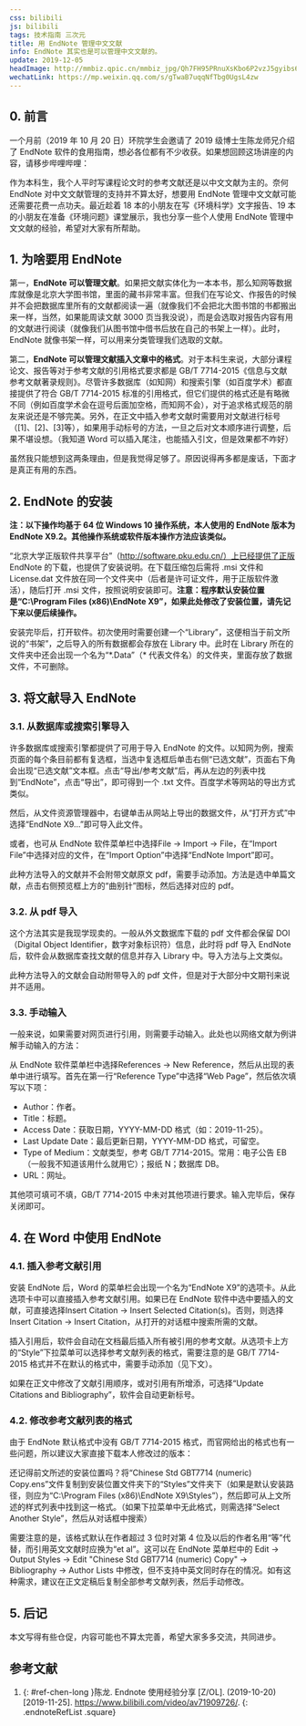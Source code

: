 ```yaml
---
css: bilibili
js: bilibili
tags: 技术指南 三次元
title: 用 EndNote 管理中文文献
info: EndNote 其实也是可以管理中文文献的。
update: 2019-12-05
headImage: http://mmbiz.qpic.cn/mmbiz_jpg/Qh7FH95PRnuXsKbo6P2vzJ5gyibs6g4lF7VEU4vMicFmaTeul8xt9NyUG5AibhKCscKV5lK4OfJkTOaBhK9VWyQgQ/0
wechatLink: https://mp.weixin.qq.com/s/gTwaB7uqqNfTbg0UgsL4zw
---
```

## 0. 前言
一个月前（2019 年 10 月 20 日）环院学生会邀请了 2019 级博士生陈龙师兄介绍了 EndNote 软件的食用指南，想必各位都有不少收获。如果想回顾这场讲座的内容，请移步哔哩哔哩<sup class="endnoteRef"><a href="#ref-chen-long"></a></sup>：

<div class="bilibiliBox" data-aid="71909726" data-page="1"></div>

作为本科生，我个人平时写课程论文时的参考文献还是以中文文献为主的。奈何 EndNote 对中文文献管理的支持并不算太好，想要用 EndNote 管理中文文献可能还需要花费一点功夫。最近趁着 18 本的小朋友在写《环境科学》文字报告、19 本的小朋友在准备《环境问题》课堂展示，我也分享一些个人使用 EndNote 管理中文文献的经验，希望对大家有所帮助。

## 1. 为啥要用 EndNote
第一，**EndNote 可以管理文献**。如果把文献实体化为一本本书，那么知网等数据库就像是北京大学图书馆，里面的藏书非常丰富。但我们在写论文、作报告的时候并不会把数据库里所有的文献都阅读一遍（就像我们不会把北大图书馆的书都搬出来一样，当然，如果能周读文献 3000 页当我没说），而是会选取对报告内容有用的文献进行阅读（就像我们从图书馆中借书后放在自己的书架上一样）。此时，EndNote 就像书架一样，可以用来分类管理我们选取的文献。

第二，**EndNote 可以管理文献插入文章中的格式**。对于本科生来说，大部分课程论文、报告等对于参考文献的引用格式要求都是 GB/T 7714-2015《信息与文献 参考文献著录规则》。尽管许多数据库（如知网）和搜索引擎（如百度学术）都直接提供了符合 GB/T 7714-2015 标准的引用格式，但它们提供的格式还是有略微不同（例如百度学术会在逗号后面加空格，而知网不会），对于追求格式规范的朋友来说还是不够完美。另外，在正文中插入参考文献时需要用对文献进行标号（[1]、[2]、[3]等），如果用手动标号的方法，一旦之后对文本顺序进行调整，后果不堪设想。（我知道 Word 可以插入尾注，也能插入引文，但是效果都不咋好）

虽然我只能想到这两条理由，但是我觉得足够了。原因说得再多都是废话，下面才是真正有用的东西。

## 2. EndNote 的安装
**注：以下操作均基于 64 位 Windows 10 操作系统，本人使用的 EndNote 版本为 EndNote X9.2。其他操作系统或软件版本操作方法应该类似。**

“北京大学正版软件共享平台”（http://software.pku.edu.cn/）上已经提供了正版 EndNote 的下载，也提供了安装说明。在下载压缩包后需将 .msi 文件和 License.dat 文件放在同一个文件夹中（后者是许可证文件，用于正版软件激活），随后打开 .msi 文件，按照说明安装即可。**注意：程序默认安装位置是“C:\Program Files (x86)\EndNote X9”，如果此处修改了安装位置，请先记下来以便后续操作。**

安装完毕后，打开软件。初次使用时需要创建一个“Library”，这便相当于前文所说的“书架”，之后导入的所有数据都会存放在 Library 中。此时在 Library 所在的文件夹中还会出现一个名为“\*.Data”（\* 代表文件名）的文件夹，里面存放了数据文件，不可删除。

## 3. 将文献导入 EndNote
### 3.1. 从数据库或搜索引擎导入
许多数据库或搜索引擎都提供了可用于导入 EndNote 的文件。以知网为例，搜索页面的每个条目前都有复选框，当选中复选框后单击右侧“已选文献”，页面右下角会出现“已选文献”文本框。点击“导出/参考文献”后，再从左边的列表中找到“EndNote”，点击“导出”，即可得到一个 .txt 文件。百度学术等网站的导出方式类似。

然后，从文件资源管理器中，右键单击从网站上导出的数据文件，从“打开方式”中选择“EndNote X9...”即可导入此文件。

或者，也可从 EndNote 软件菜单栏中选择File → Import → File，在“Import File”中选择对应的文件，在“Import Option”中选择“EndNote Import”即可。

此种方法导入的文献并不会附带文献原文 pdf，需要手动添加。方法是选中单篇文献，点击右侧预览框上方的“曲别针”图标，然后选择对应的 pdf。

### 3.2. 从 pdf 导入
这个方法其实是我现学现卖的。一般从外文数据库下载的 pdf 文件都会保留 DOI（Digital Object Identifier，数字对象标识符）信息，此时将 pdf 导入 EndNote 后，软件会从数据库查找文献的信息并存入 Library 中。导入方法与上文类似。

此种方法导入的文献会自动附带导入的 pdf 文件，但是对于大部分中文期刊来说并不适用。

### 3.3. 手动输入
一般来说，如果需要对网页进行引用，则需要手动输入。此处也以网络文献为例讲解手动输入的方法：

从 EndNote 软件菜单栏中选择References → New Reference，然后从出现的表单中进行填写。首先在第一行“Reference Type”中选择“Web Page”，然后依次填写以下项：

- Author：作者。
- Title：标题。
- Access Date：获取日期，YYYY-MM-DD 格式（如：2019-11-25）。
- Last Update Date：最后更新日期，YYYY-MM-DD 格式，可留空。
- Type of Medium：文献类型，参考 GB/T 7714-2015。常用：电子公告 EB（一般我不知道该用什么就用它）；报纸 N；数据库 DB。
- URL：网址。

其他项可填可不填，GB/T 7714-2015 中未对其他项进行要求。输入完毕后，保存关闭即可。

## 4. 在 Word 中使用 EndNote
### 4.1. 插入参考文献引用
安装 EndNote 后，Word 的菜单栏会出现一个名为“EndNote X9”的选项卡。从此选项卡中可以直接插入参考文献引用。如果已在 EndNote 软件中选中要插入的文献，可直接选择Insert Citation → Insert Selected Citation(s)。否则，则选择Insert Citation → Insert Citation，从打开的对话框中搜索所需的文献。

插入引用后，软件会自动在文档最后插入所有被引用的参考文献。从选项卡上方的“Style”下拉菜单可以选择参考文献列表的格式，需要注意的是 GB/T 7714-2015 格式并不在默认的格式中，需要手动添加（见下文）。

如果在正文中修改了文献引用顺序，或对引用有所增添，可选择“Update Citations and Bibliography”，软件会自动更新标号。

### 4.2. 修改参考文献列表的格式
由于 EndNote 默认格式中没有 GB/T 7714-2015 格式，而官网给出的格式也有一些问题，所以建议大家直接下载本人修改过的版本：

还记得前文所述的安装位置吗？将“Chinese Std GBT7714 (numeric) Copy.ens”文件复制到安装位置文件夹下的“Styles”文件夹下（如果是默认安装路径，则应为“C:\Program Files (x86)\EndNote X9\Styles”），然后即可从上文所述的样式列表中找到这一格式。（如果下拉菜单中无此格式，则需选择“Select Another Style”，然后从对话框中搜索）

需要注意的是，该格式默认在作者超过 3 位时对第 4 位及以后的作者名用“等”代替，而引用英文文献时应换为“et al”。这可以在 EndNote 菜单栏中的 Edit → Output Styles → Edit "Chinese Std GBT7714 (numeric) Copy" → Bibliography → Author Lists 中修改，但不支持中英文同时存在的情况。如有这种需求，建议在正文定稿后复制全部参考文献列表，然后手动修改。

## 5. 后记
本文写得有些仓促，内容可能也不算太完善，希望大家多多交流，共同进步。

## 参考文献
1. {: #ref-chen-long }陈龙. Endnote 使用经验分享 [Z/OL]. (2019-10-20) [2019-11-25]. <https://www.bilibili.com/video/av71909726/>.
{: .endnoteRefList .square}